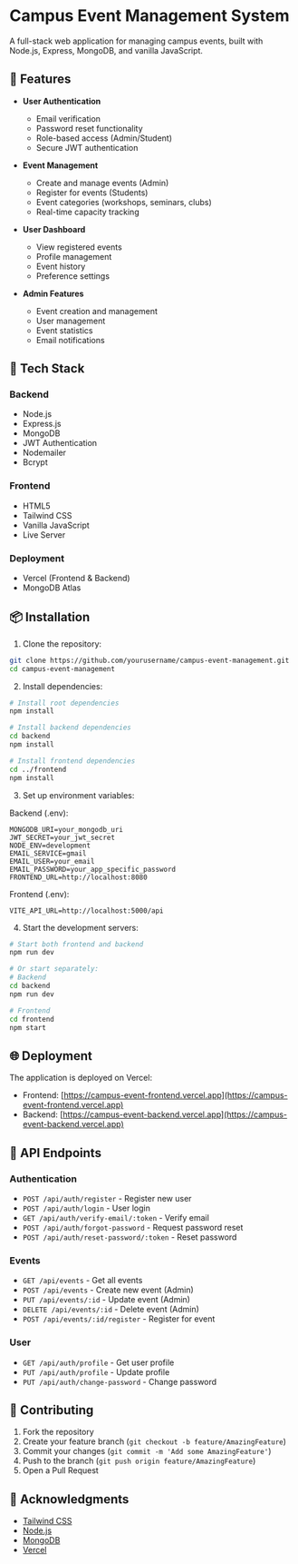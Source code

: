 # Campus Event Management System

A full-stack web application for managing campus events, built with Node.js, Express, MongoDB, and vanilla JavaScript.

## 🌟 Features

- **User Authentication**
  - Email verification
  - Password reset functionality
  - Role-based access (Admin/Student)
  - Secure JWT authentication

- **Event Management**
  - Create and manage events (Admin)
  - Register for events (Students)
  - Event categories (workshops, seminars, clubs)
  - Real-time capacity tracking

- **User Dashboard**
  - View registered events
  - Profile management
  - Event history
  - Preference settings

- **Admin Features**
  - Event creation and management
  - User management
  - Event statistics
  - Email notifications

## 🚀 Tech Stack

### Backend
- Node.js
- Express.js
- MongoDB
- JWT Authentication
- Nodemailer
- Bcrypt

### Frontend
- HTML5
- Tailwind CSS
- Vanilla JavaScript
- Live Server

### Deployment
- Vercel (Frontend & Backend)
- MongoDB Atlas

## 📦 Installation

1. Clone the repository:
```bash
git clone https://github.com/yourusername/campus-event-management.git
cd campus-event-management
```

2. Install dependencies:
```bash
# Install root dependencies
npm install

# Install backend dependencies
cd backend
npm install

# Install frontend dependencies
cd ../frontend
npm install
```

3. Set up environment variables:

Backend (.env):
```env
MONGODB_URI=your_mongodb_uri
JWT_SECRET=your_jwt_secret
NODE_ENV=development
EMAIL_SERVICE=gmail
EMAIL_USER=your_email
EMAIL_PASSWORD=your_app_specific_password
FRONTEND_URL=http://localhost:8080
```

Frontend (.env):
```env
VITE_API_URL=http://localhost:5000/api
```

4. Start the development servers:
```bash
# Start both frontend and backend
npm run dev

# Or start separately:
# Backend
cd backend
npm run dev

# Frontend
cd frontend
npm start
```

## 🌐 Deployment

The application is deployed on Vercel:

- Frontend: [https://campus-event-frontend.vercel.app](https://campus-event-frontend.vercel.app)
- Backend: [https://campus-event-backend.vercel.app](https://campus-event-backend.vercel.app)

## 📱 API Endpoints

### Authentication
- `POST /api/auth/register` - Register new user
- `POST /api/auth/login` - User login
- `GET /api/auth/verify-email/:token` - Verify email
- `POST /api/auth/forgot-password` - Request password reset
- `POST /api/auth/reset-password/:token` - Reset password

### Events
- `GET /api/events` - Get all events
- `POST /api/events` - Create new event (Admin)
- `PUT /api/events/:id` - Update event (Admin)
- `DELETE /api/events/:id` - Delete event (Admin)
- `POST /api/events/:id/register` - Register for event

### User
- `GET /api/auth/profile` - Get user profile
- `PUT /api/auth/profile` - Update profile
- `PUT /api/auth/change-password` - Change password

## 👥 Contributing

1. Fork the repository
2. Create your feature branch (`git checkout -b feature/AmazingFeature`)
3. Commit your changes (`git commit -m 'Add some AmazingFeature'`)
4. Push to the branch (`git push origin feature/AmazingFeature`)
5. Open a Pull Request



## 🙏 Acknowledgments

- [Tailwind CSS](https://tailwindcss.com/)
- [Node.js](https://nodejs.org/)
- [MongoDB](https://www.mongodb.com/)
- [Vercel](https://vercel.com/)

